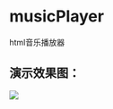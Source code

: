 # musicPlayer
html音乐播放器

## 演示效果图：
<img src="https://github.com/zoyoy1203/musicPlayer/blob/master/others/img16.gif" />